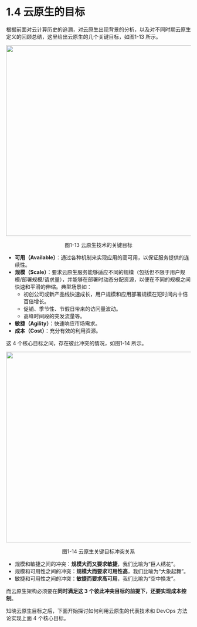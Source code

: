 # 1.4 云原生的目标

根据前面对云计算历史的追溯，对云原生出现背景的分析，以及对不同时期云原生定义的回顾总结，这里给出云原生的几个关键目标，如图1-13 所示。

<div  align="center">
	<img src="../assets/cloud-native-goals.png" width = "520"  align=center />
	<p>图1-13 云原生技术的关键目标</p>
</div>

- **可用（Available）**：通过各种机制来实现应用的高可用，以保证服务提供的连续性。
- **规模（Scale）**：要求云原生服务能够适应不同的规模（包括但不限于用户规模/部署规模/请求量），并能够在部署时动态分配资源，以便在不同的规模之间快速和平滑的伸缩。典型场景如：
	- 初创公司或新产品线快速成长，用户规模和应用部署规模在短时间内十倍百倍增长。
	- 促销、季节性、节假日带来的访问量波动。
	- 高峰时间段的突发流量等。
- **敏捷（Agility）**：快速响应市场需求。
- **成本（Cost）**：充分有效的利用资源。

这 4 个核心目标之间，存在彼此冲突的情况，如图1-14 所示。

<div  align="center">
	<img src="../assets/cloud-native-goals-2.png" width = "520"  align=center />
	<p>图1-14 云原生关键目标冲突关系</p>
</div>

- 规模和敏捷之间的冲突：**规模大而又要求敏捷**，我们比喻为“巨人绣花”。
- 规模和可用性之间的冲突：**规模大而要求可用性高**，我们比喻为“大象起舞”。
- 敏捷和可用性之间的冲突：**敏捷而要求高可用**，我们比喻为“空中换发”。

而云原生架构必须要在**同时满足这 3 个彼此冲突目标的前提下，还要实现成本控制**。

知晓云原生目标之后，下面开始探讨如何利用云原生的代表技术和 DevOps 方法论实现上面 4 个核心目标。